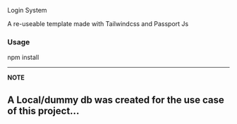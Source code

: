 Login System

A re-useable template made with Tailwindcss and Passport Js

### Usage
npm install

---
**NOTE**

A Local/dummy db was created for the use case of this project... 
---